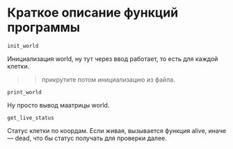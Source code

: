 # Краткое описание функций программы

```
init_world
```
Инициализация world, ну тут через ввод работает, то есть для каждой клетки.
>> прикрутите потом инициализацию из файла.
```
print_world
```
Ну просто вывод маатрицы world.
```
get_live_status
```
Статус клетки по коордам. Если живая, вызывается функция alive, иначе — dead, что бы статус получать для проверки далее.